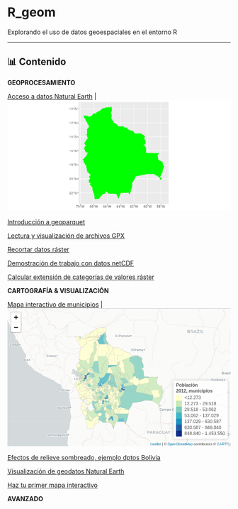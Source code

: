 # R_geom

Explorando el uso de datos geoespaciales en el entorno R

---

## 📊 Contenido

**GEOPROCESAMIENTO**

[Acceso a datos Natural Earth](geodatos/README.md)  |  ![](geodatos/salida/bol_ne_10m.png)

[Introducción a geoparquet](01/geoparquet_intro.R)

[Lectura y visualización de archivos GPX](03/leer_gpx.R)

[Recortar datos ráster](04/recortar_datos_raster.R)

[Demostración de trabajo con datos netCDF ](07/netcdf_in_r.R)

[Calcular extensión de categorías de valores ráster](08/calc_area_categorias.R)

**CARTOGRAFÍA & VISUALIZACIÓN**

[Mapa interactivo de municipios](leaflet/README.md)  |  ![](leaflet/salida/mapa_munc_pob12_cortesnaturales_ley.png)

[Efectos de relieve sombreado, ejemplo dptos Bolivia](02/Bol_hillshade_effects.R)

[Visualización de geodatos Natural Earth](05/natural%20earth%20-%20Bolivia.R)

[Haz tu primer mapa interactivo](06/primer_mapa_interactivo.R)

**AVANZADO**








